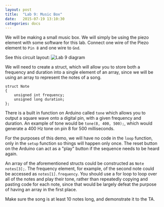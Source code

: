 ```yaml
---
layout: post
title:  "Lab 9: Music Box"
date:   2015-07-19 13:10:30
categories: docs
---
```


We will be making a small music box. We will simply be using the piezo element with some software for this lab. Connect one wire of the Piezo element to `Pin 8` and one wire to `Gnd`.

See this circuit layout:
![Lab 9 diagram]({{site.url}}/images/lab_9.jpg)

We will need to create a struct, which will allow you to store both a frequency and duration into a single element of an array, since we will be using an array to represent the notes of a song.

    struct Note
    {
    	unsigned int frequency;
    	unsigned long duration;
    };

There is a built in function on Arduino called `tone` which allows you to output a square wave onto a digital pin, with a given frequency and duration. An example of tone would be `tone(8, 400, 500);`, which would generate a 400 Hz tone on pin 8 for 500 milliseconds.

For the purposes of this demo, we will have no code in the `loop` function, only in the `setup` function so things will happen only once. The reset button on the Arduino can act as a "play" button if the sequence needs to be heard again.

An array of the aforementioned structs could be constructed as `Note notes[3];`. The frequency element, for example, of the second note could be accessed as `notes[1].frequency`. You should use a for loop to loop over all of the notes and play their tone, rather than repeatedly copying and pasting code for each note, since that would be largely defeat the purpose of having an array in the first place.

Make sure the song is at least 10 notes long, and demonstrate it to the TA.
